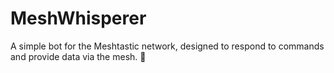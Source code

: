 # MeshWhisperer
A simple bot for the Meshtastic network, designed to respond to commands and provide data via the mesh. 🚀
